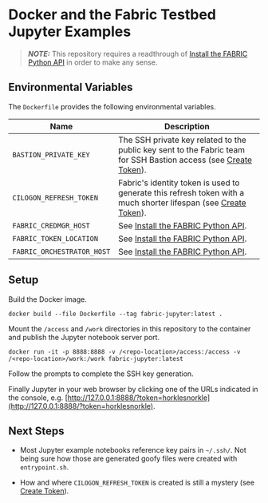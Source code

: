 # Docker and the Fabric Testbed Jupyter Examples

> **_NOTE:_** This repository requires a readthrough of [Install the FABRIC Python API](https://learn.fabric-testbed.net/knowledge-base/install-the-python-api/) in order to make any sense.

## Environmental Variables

The ``Dockerfile`` provides the following environmental variables.

| Name | Description |
| ---  | ---         |
| `BASTION_PRIVATE_KEY` | The SSH private key related to the public key sent to the Fabric team for SSH Bastion access (see [Create Token](https://portal.fabric-testbed.net/experiments)). |
| `CILOGON_REFRESH_TOKEN` | Fabric's identity token is used to generate this refresh token with a much shorter lifespan (see [Create Token](https://portal.fabric-testbed.net/experiments)). |
| `FABRIC_CREDMGR_HOST` | See [Install the FABRIC Python API](https://learn.fabric-testbed.net/knowledge-base/install-the-python-api/#configure-the-environment). |
| `FABRIC_TOKEN_LOCATION` | See [Install the FABRIC Python API](https://learn.fabric-testbed.net/knowledge-base/install-the-python-api/#configure-the-environment). |
| `FABRIC_ORCHESTRATOR_HOST` | See [Install the FABRIC Python API](https://learn.fabric-testbed.net/knowledge-base/install-the-python-api/#configure-the-environment). |

## Setup

Build the Docker image.

```shell
docker build --file Dockerfile --tag fabric-jupyter:latest .
```

Mount the `/access` and `/work` directories in this repository to the container and publish the Jupyter notebook server port.

```shell
docker run -it -p 8888:8888 -v /<repo-location>/access:/access -v /<repo-location>/work:/work fabric-jupyter:latest
```

Follow the prompts to complete the SSH key generation.

Finally Jupyter in your web browser by clicking one of the URLs indicated in the console, e.g. [http://127.0.0.1:8888/?token=horklesnorkle](http://127.0.0.1:8888/?token=horklesnorkle).

## Next Steps

* Most Jupyter example notebooks reference key pairs in `~/.ssh/`. Not being sure how those are generated goofy files were created with `entrypoint.sh`.

* How and where `CILOGON_REFRESH_TOKEN` is created is still a mystery (see [Create Token](https://portal.fabric-testbed.net/experiments)).